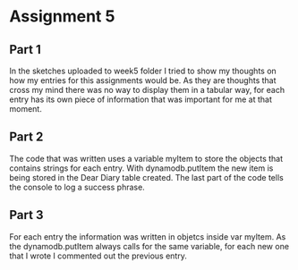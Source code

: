 # Assignment 5

## Part 1
In the sketches uploaded to week5 folder I tried to show my thoughts on how my entries for this assignments would be. 
As they are thoughts that cross my mind there was no way to display them in a tabular way, for each entry has its own piece of information that was important for me at that moment. 

## Part 2
The code that was written uses a variable myItem to store the objects that contains strings for each entry. 
With dynamodb.putItem the new item is being stored in the Dear Diary table created. 
The last part of the code tells the console to log a success phrase.

## Part 3
For each entry the information was written in objetcs inside var myItem. As the dynamodb.putItem always calls for the same variable, for each new one that I wrote I commented out the previous entry. 
